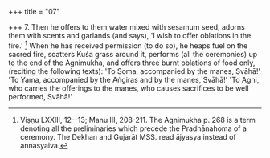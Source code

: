 +++
title = "07"

+++
7. Then he offers to them water mixed with sesamum seed, adorns them with scents and garlands (and says), 'I wish to offer oblations in the fire.' [^7]  When he has received permission (to do so), he heaps fuel on the sacred fire, scatters Kuśa grass around it, performs (all the ceremonies) up to the end of the Agnimukha, and offers three burnt oblations of food only, (reciting the following texts): 'To Soma, accompanied by the manes, Svāhā!' 'To Yama, accompanied by the Aṅgiras and by the manes, Svāhā!' 'To Agni, who carries the offerings to the manes, who causes sacrifices to be well performed, Svāhā!'


[^7]:  Viṣṇu LXXIII, 12--13; Manu III, 208-211. The Agnimukha p. 268 is a term denoting all the preliminaries which precede the Pradhānahoma of a ceremony. The Dekhan and Gujarāt MSS. read ājyasya instead of annasyaiva.
